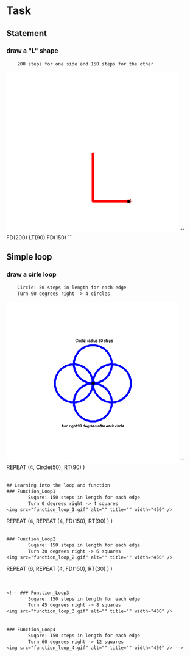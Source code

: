 # Task

## Statement
### draw a "L" shape
		200 steps for one side and 150 steps for the other
<img src="4.gif" alt="" title="" width="450" />
```
FD(200)
LT(90)
FD(150)
```

## Simple loop
### draw a cirle loop
	    Circle: 50 steps in length for each edge
	    Turn 90 degrees right -> 4 circles
<img src="circle_loop.gif" alt="" title="" width="450" />
```
REPEAT (4, 
Circle(50),
RT(90)
)

```

## Learning into the loop and function
### Function_Loop1
		Suqare: 150 steps in length for each edge
		Turn 0 degrees right -> 4 squares
<img src="function_loop_1.gif" alt="" title="" width="450" />
```
REPEAT (4,
	REPEAT (4,
	FD(150),
	RT(90)
	)
)
```

### Function_Loop2
		Suqare: 150 steps in length for each edge
		Turn 30 degrees right -> 6 squares
<img src="function_loop_2.gif" alt="" title="" width="450" />
```
REPEAT (6,
	REPEAT (4,
	FD(150),
	RT(30)
	)
)
```


<!-- ### Function_Loop3
		Suqare: 150 steps in length for each edge
		Turn 45 degrees right -> 8 squares
<img src="function_loop_3.gif" alt="" title="" width="450" />


### Function_Loop4
		Suqare: 150 steps in length for each edge
		Turn 60 degrees right -> 12 squares
<img src="function_loop_4.gif" alt="" title="" width="450" /> -->